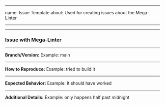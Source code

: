 <!-- markdownlint-disable -->
---
name: Issue Template
about: Used for creating issues about the Mega-Linter

---

---
### Issue with Mega-Linter

---
**Branch/Version:** Example: main

---
**How to Reproduce:** Example: tried to build it

---
**Expected Behavior:** Example: It should have worked

---
**Additional Details:** Example: only happens half past midnight
<!-- markdownlint-restore -->
